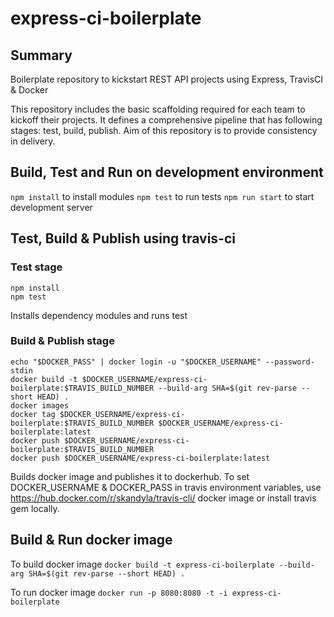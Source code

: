 # express-ci-boilerplate

## Summary
Boilerplate repository to kickstart REST API projects using Express, TravisCI &amp; Docker

This repository includes the basic scaffolding required for each team to kickoff their projects. It defines a comprehensive pipeline that has following stages: test, build, publish. Aim of this repository is to provide consistency in delivery.

## Build, Test and Run on development environment
```npm install``` to install modules
```npm test``` to run tests
```npm run start``` to start development server

## Test, Build & Publish using travis-ci
### Test stage
```
npm install
npm test
```
Installs dependency modules and runs test

### Build & Publish stage
```
echo "$DOCKER_PASS" | docker login -u "$DOCKER_USERNAME" --password-stdin
docker build -t $DOCKER_USERNAME/express-ci-boilerplate:$TRAVIS_BUILD_NUMBER --build-arg SHA=$(git rev-parse --short HEAD) .
docker images
docker tag $DOCKER_USERNAME/express-ci-boilerplate:$TRAVIS_BUILD_NUMBER $DOCKER_USERNAME/express-ci-boilerplate:latest
docker push $DOCKER_USERNAME/express-ci-boilerplate:$TRAVIS_BUILD_NUMBER
docker push $DOCKER_USERNAME/express-ci-boilerplate:latest
```
Builds docker image and publishes it to dockerhub.
To set DOCKER_USERNAME & DOCKER_PASS in travis environment variables, use https://hub.docker.com/r/skandyla/travis-cli/ docker image or install travis gem locally.


## Build & Run docker image
To build docker image
```docker build -t express-ci-boilerplate --build-arg SHA=$(git rev-parse --short HEAD) .```

To run docker image
```docker run -p 8080:8080 -t -i express-ci-boilerplate```